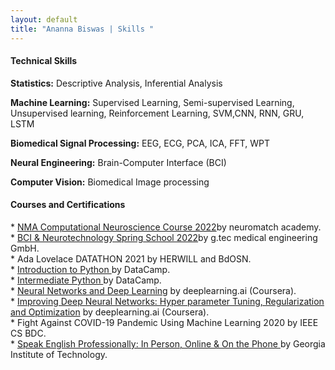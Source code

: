 ```yaml
---
layout: default
title: "Ananna Biswas | Skills "
---
```


  <div class="row g-5 mb-3">
   <div class="col-md-12">
    <h4 class="fw-bold border-bottom pb-3 mb-5">Technical Skills</h4>
    <P><b>Statistics:</b> Descriptive Analysis, Inferential Analysis </p>
    <p><b> Machine Learning:</b> Supervised Learning, Semi-supervised Learning, Unsupervised learning, Reinforcement Learning, SVM,CNN, RNN, GRU, LSTM </p>
    <p><b>Biomedical Signal Processing:</b> EEG, ECG, PCA, ICA, FFT, WPT</p>
    <p><b>Neural Engineering:</b> Brain-Computer Interface (BCI) </p>
    <p><b>Computer Vision:</b> Biomedical Image processing </p>

  </div>
  </div>
  <div class="row g-5 mb-3">
   <div class="col-md-12">
   <h4 class="fw-bold border-bottom pb-3 mb-5">Courses and Certifications</h4>
   <p>
    * <a href= "https://portal.neuromatchacademy.org/certificate/e809b048-67e3-437e-9afa-aa23664965f1">NMA Computational Neuroscience Course 2022</a>by neuromatch 
      academy. <br>
    * <a href= "/assets/certificate/gtec.pdf"> BCI & Neurotechnology Spring School 2022</a>by g.tec medical engineering GmbH.<br>
    * Ada Lovelace DATATHON 2021 by HERWILL and BdOSN. <br>
    * <a href = "https://www.datacamp.com/statement-of-accomplishment/course/09b6b804c6dfc5482f889a280984df2ec7f1a54a">Introduction to Python </a>by DataCamp. <br>
    * <a href = "https://www.datacamp.com/statement-of-accomplishment/course/3a83e1f7ea92904cb1f01a06f0da80796ca09cd1">Intermediate Python </a> by DataCamp. <br>
    * <a href = "https://www.coursera.org/account/accomplishments/certificate/KV4S79KAM6TQ">Neural Networks and Deep Learning</a> by deeplearning.ai (Coursera). <br>
    *	<a href = "https://www.coursera.org/account/accomplishments/certificate/MSRJSYV8CDDA">Improving Deep Neural Networks: Hyper parameter Tuning, Regularization and
      Optimization</a> by deeplearning.ai (Coursera).<br>
    * Fight Against COVID-19 Pandemic Using Machine Learning 2020 by IEEE CS BDC.<br>
    * <a href= "https://www.coursera.org/account/accomplishments/certificate/C7N82Z5JRBJJ"> Speak English Professionally: In Person, Online & On the Phone </a>by
      Georgia Institute of Technology.
  </p>
  </div>
  </div>
  
 
